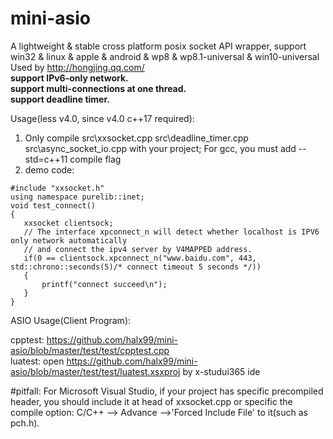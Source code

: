 # mini-asio
A lightweight & stable cross platform posix socket API wrapper, support win32  &amp; linux  &amp; apple &amp; android &amp; wp8 &amp; wp8.1-universal &amp; win10-universal  
Used by http://hongjing.qq.com/  
**support IPv6-only network.  
support multi-connections at one thread.  
support deadline timer.**
  
Usage(less v4.0, since v4.0 c++17 required):

1. Only compile src\xxsocket.cpp src\deadline_timer.cpp src\async_socket_io.cpp with your project; For gcc, you must add --std=c++11 compile flag<br />
2. demo code:
```
#include "xxsocket.h"
using namespace purelib::inet;
void test_connect() 
{
   xxsocket clientsock;
   // The interface xpconnect_n will detect whether localhost is IPV6 only network automatically
   // and connect the ipv4 server by V4MAPPED address.
   if(0 == clientsock.xpconnect_n("www.baidu.com", 443, std::chrono::seconds(5)/* connect timeout 5 seconds */))
   {
       printf("connect succeed\n");
   }
}
```

ASIO Usage(Client Program):

cpptest: https://github.com/halx99/mini-asio/blob/master/test/test/cpptest.cpp  
luatest: open https://github.com/halx99/mini-asio/blob/master/test/test/luatest.xsxproj by x-studui365 ide  
  
  
#pitfall: For Microsoft Visual Studio, if your project has specific precompiled header, you should include it at head of xxsocket.cpp or specific the compile option: C/C++ --> Advance -->'Forced Include File' to it(such as pch.h).

